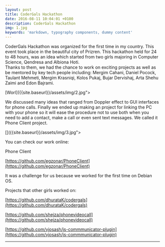 ```yaml
---
layout: post
title: CoderGals Hackathon
date: 2016-08-11 10:04:01 +0100
description: CoderGals Hackathon
img: 1.jpg
keywords: 'markdown, typography components, dummy content'
---
```


CoderGals Hackathon was organized for the first time in my country. This event took place in the beautiful city of Prizren. 
This hackathon held for 24 to 48 hours, was an idea which started from two girls majoring in Computer Science, Qendresa and Albiona Hoti.  
Thanks to them, we had the chance to work on exciting projects as well as be mentored by key tech people including: Mergim Cahani, Daniel Pocock, Taulant Mehmeti, Mergim Krasniqi, Kolos Pukaj, Bujar Dervishaj, Arta Shehu Zaimi and Edon Bajrami.

[Worl]({{site.baseurl}}/assets/img/2.jpg">

We discussed many ideas that ranged from Doppler effect to GUI interfaces for phone calls. Finally we ended up making an project for linking the PC with your phone so it will ease the procedure not to use both when you need to add a contact, make a call or even sent text messages. We called it Phone Client project. 


[]({{site.baseurl}}/assets/img/3.jpg">

You can check our work online:

Phone Client 

[https://github.com/egzonar/PhoneClient](https://github.com/egzonar/PhoneClient)

It was a challenge for us because we worked for the first time on Debian OS.

Projects that other girls worked on: 

[https://github.com/dhurataK/codergals](https://github.com/dhurataK/codergals)

[https://github.com/shejza/phonevideocall](https://github.com/shejza/phonevideocall)

[https://github.com/vjosash/js-commmunicator-plugin](https://github.com/vjosash/js-commmunicator-plugin) 

-------------------------------------------------------------------------------------------------------------------
